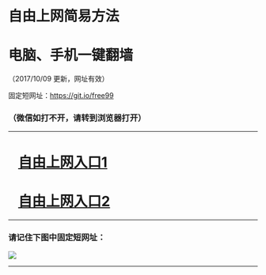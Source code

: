 ﻿# 自由上网简易方法

# 电脑、手机一键翻墙

（2017/10/09 更新，网址有效）

固定短网址：https://git.io/free99

### （微信如打不开，请转到浏览器打开）


***





# &nbsp;&nbsp; <a href="http://ft47015385.fwq-tz-1001.info/fwqtz01.html?t=100900117104 " target="_blank">自由上网入口1</a>
# &nbsp;&nbsp; <a href="http://ft2766331374.fwq-tz-1002.info/fwqtz02.html?t=100900110601 " target="_blank">自由上网入口2</a>
***

### 请记住下图中固定短网址：

<img src="https://s3-us-west-2.amazonaws.com/fwq-1001/yjfq-20170905okok.png" /> 


***

